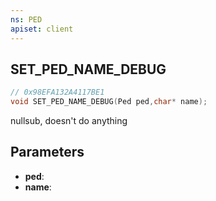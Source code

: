 ```yaml
---
ns: PED
apiset: client
---
```

## SET_PED_NAME_DEBUG

```c
// 0x98EFA132A4117BE1
void SET_PED_NAME_DEBUG(Ped ped,char* name);
```

nullsub, doesn't do anything

## Parameters
* **ped**:
* **name**: